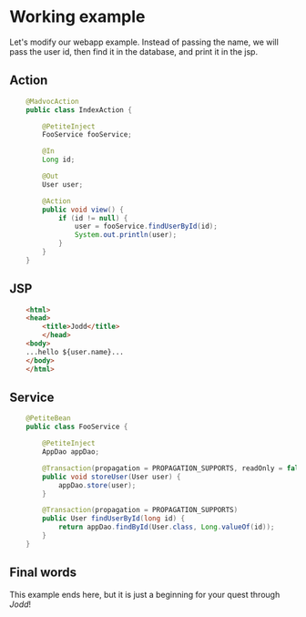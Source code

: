 # Working example

Let's modify our webapp example. Instead of passing the name, we will
pass the user id, then find it in the database, and print it in the jsp.

## Action

~~~~~ java
    @MadvocAction
    public class IndexAction {

    	@PetiteInject
    	FooService fooService;

    	@In
    	Long id;

    	@Out
    	User user;

    	@Action
    	public void view() {
    		if (id != null) {
    			user = fooService.findUserById(id);
    			System.out.println(user);
    		}
    	}
    }
~~~~~

## JSP

~~~~~ html
    <html>
    <head>
    	<title>Jodd</title>
    	</head>
    <body>
    ...hello ${user.name}...
    </body>
    </html>
~~~~~

## Service

~~~~~ java
    @PetiteBean
    public class FooService {

    	@PetiteInject
    	AppDao appDao;

    	@Transaction(propagation = PROPAGATION_SUPPORTS, readOnly = false)
    	public void storeUser(User user) {
    		appDao.store(user);
    	}

    	@Transaction(propagation = PROPAGATION_SUPPORTS)
    	public User findUserById(long id) {
    		return appDao.findById(User.class, Long.valueOf(id));
    	}
    }
~~~~~

## Final words

This example ends here, but it is just a beginning for your quest
through *Jodd*!

